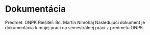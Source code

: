 # Dokumentácia

Predmet: ONPK
Riešiteľ: Bc. Martin Nimohaj
Nasledujúci dokument je dokumentácia k mojej práci na semestrálnej práci z predmetu ONPK.